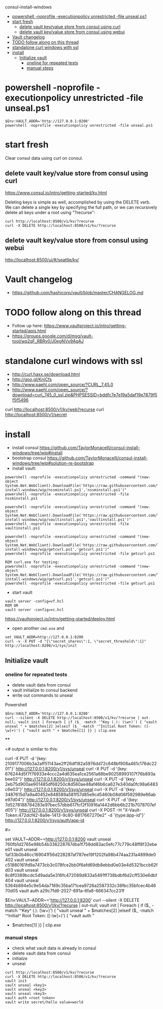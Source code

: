 <!-- START doctoc generated TOC please keep comment here to allow auto update -->
<!-- DON'T EDIT THIS SECTION, INSTEAD RE-RUN doctoc TO UPDATE -->
consul-install-windows

- [powershell -noprofile -executionpolicy unrestricted -file unseal.ps1](#powershell--noprofile--executionpolicy-unrestricted--file-unsealps1)
- [start fresh](#start-fresh)
  - [delete vault key/value store from consul using curl](#delete-vault-keyvalue-store-from-consul-using-curl)
  - [delete vault key/value store from consul using webui](#delete-vault-keyvalue-store-from-consul-using-webui)
- [Vault changelog](#vault-changelog)
- [TODO follow along on this thread](#todo-follow-along-on-this-thread)
- [standalone curl windows with ssl](#standalone-curl-windows-with-ssl)
- [install](#install)
  - [Initialize vault](#initialize-vault)
    - [oneline for repeated tests](#oneline-for-repeated-tests)
    - [manual steps](#manual-steps)

<!-- END doctoc generated TOC please keep comment here to allow auto update -->

powershell -noprofile -executionpolicy unrestricted -file unseal.ps1
====================================================================

    $Env:VAULT_ADDR='http://127.0.0.1:8200'
    powershell -noprofile -executionpolicy unrestricted -file unseal.ps1

start fresh
===========

Clear consul data using curl on consul.

delete vault key/value store from consul using curl
---------------------------------------------------

<https://www.consul.io/intro/getting-started/kv.html>

Deleting keys is simple as well, accomplished by using the DELETE verb.
We can delete a single key by specifying the full path, or we can
recursively delete all keys under a root using "?recurse":

    curl http://localhost:8500/v1/kv/?recurse
    curl -X DELETE http://localhost:8500/v1/kv/?recurse

delete vault key/value store from consul using webui
----------------------------------------------------

<http://localhost:8500/ui/#/seattle/kv/>

Vault changelog
===============

-   <https://github.com/hashicorp/vault/blob/master/CHANGELOG.md>

TODO follow along on this thread
================================

-   Follow up here:
    <https://www.vaultproject.io/intro/getting-started/apis.html>
-   <https://groups.google.com/d/msg/vault-tool/wq2qF_RBRv0/J0egNVx9AgAJ>

standalone curl windows with ssl
================================

-   <http://curl.haxx.se/download.html>
-   <http://goo.gl/KnjCfs>
-   <http://www.paehl.com/open_source/?CURL_7.45.0>
-   <http://www.paehl.com/open_source/?download=curl_745_0_ssl.zip&PHPSESSID=bddfc7e7e19a5daf19e7879f5f5f5496>

curl <http://localhost:8500/v1/kv/web?recurse> curl
<http://localhost:8500/v1/secret>

install
=======

-   install consul
    <https://github.com/TaylorMonacelli/consul-install-windows/tree/wip#install>
-   bootstrap consul
    <https://github.com/TaylorMonacelli/consul-install-windows/tree/wip#solution-re-bootstrap>
-   install vault:

<!-- -->

    powershell -noprofile -executionpolicy unrestricted -command "(new-object System.Net.WebClient).DownloadFile('https://raw.githubusercontent.com/TaylorMonacelli/vault-install-windows/wip/nssminstall.ps1','nssminstall.ps1')"
    powershell -noprofile -executionpolicy unrestricted -file nssminstall.ps1

    powershell -noprofile -executionpolicy unrestricted -command "(new-object System.Net.WebClient).DownloadFile('https://raw.githubusercontent.com/TaylorMonacelli/vault-install-windows/wip/vaultinstall.ps1','vaultinstall.ps1')"
    powershell -noprofile -executionpolicy unrestricted -file vaultinstall.ps1

    powershell -noprofile -executionpolicy unrestricted -command "(new-object System.Net.WebClient).DownloadFile('https://raw.githubusercontent.com/TaylorMonacelli/vault-install-windows/wip/getcurl.ps1','getcurl.ps1')"
    powershell -noprofile -executionpolicy unrestricted -file getcurl.ps1

    REM curl.exe for testing:
    powershell -noprofile -executionpolicy unrestricted -command "(new-object System.Net.WebClient).DownloadFile('https://raw.githubusercontent.com/TaylorMonacelli/vault-install-windows/wip/getcurl.ps1','getcurl.ps1')"
    powershell -noprofile -executionpolicy unrestricted -file getcurl.ps1

-   start vault

<!-- -->

    vault server -config=vf.hcl
    REM OR
    vault server -config=vc.hcl

<https://vaultproject.io/intro/getting-started/deploy.html>

-   open another `cmd.exe` and

<!-- -->

    set VAULT_ADDR=http://127.0.0.1:8200
    curl -v -X PUT -d "{\"secret_shares\":1, \"secret_threshold\":1}" http://localhost:8200/v1/sys/init

Initialize vault
----------------

### oneline for repeated tests

-   delete vault data from consul
-   vault initialize to consul backend
-   write out commands to unseal

Powershell

    $Env:VAULT_ADDR='http://127.0.0.1:8200'
    curl --silent -X DELETE http://localhost:8500/v1/kv/?recurse | out-null; vault init | Foreach { if ($_ -match '^Key (.): (\w+)') { "vault unseal " + $matches[2] }elseif ($_ -match '^Initial Root Token: ([-\w]+)') { "vault auth " + $matches[1] }} | clip.exe

**\*\***

&lt;\# output is similar to this:

curl -X PUT -d '{key:
2109177006b3a2aff51143ae2ff26df182a5976dd72c648bf908a461c176dc2201"}'
<http://127.0.0.1:8200/v1/sys/unseal> curl -X PUT -d '{key:
676244d5f7f76933e4ccc2a4d635ea1ce2561a88be90258993107f76b893abee02"}'
<http://127.0.0.1:8200/v1/sys/unseal> curl -X PUT -d '{key:
2eb75d900ae901485df68250c8d560ae48af46b6ca627e340da0fc98a6483c6e03"}'
<http://127.0.0.1:8200/v1/sys/unseal> curl -X PUT -d '{key:
3487615d7a9a40452e848589a581f57d85e9cd5460b08d06f592989e66abe97d04"}'
<http://127.0.0.1:8200/v1/sys/unseal> curl -X PUT -d '{key:
7d5278188784283e97bec57dbb617fcf2f10916a1442d6bb6b221b7078707efd05"}'
<http://127.0.0.1:8200/v1/sys/unseal> curl -X POST -H
"X-Vault-Token:472dcf42-8a9e-1413-9c80-8817667270e2" -d '{type:äpp-id"}'
<http://127.0.0.1:8200/v1/sys/auth/app-id>

\#&gt;

set VAULT~ADDR~=<http://127.0.0.1:8200> vault unseal
760fb1d2765e98b54b336228767dba1f759dd83ac0efc77c779c48ff8f32ebee01 vault
unseal
1af33b0b46cc169041f56d228287af787ee19f1202fa98b474aa231a4899de0402 vault
unseal
c51880161fd9a7473cb3c078fce2bb0f6afd69db8ebbd0e03e4d5321bccb62fd03 vault
unseal
8c8f0389bcdc549ada5e316fc472089d833a5491ff738bdbf6d2cff530e6dbf404 vault
unseal
5364b894e5c9e54da7189c35ba171cea9726a2587332c38fbc35bfcec4b4670d05 vault
auth a29c7fd6-2027-691a-6fa8-666347cc231f

\$Env:VAULT~ADDR~='<http://127.0.0.1:8200>' curl --silent -X DELETE
<http://localhost:8500/v1/kv/?recurse> | out-null; vault init | Foreach
{ if (\$\_ -match '^Key^ (.): (\w+)') { "vault unseal " + \$matches\[2\]
}elseif (\$\_ -match '^Initial^ Root Token: (\[-\w\]+)') { "vault auth "
+ \$matches\[1\] }} | clip.exe

### manual steps

-   check what vault data is already in consul
-   delete vault data from consul
-   initialze
-   unseal

<!-- -->

    curl http://localhost:8500/v1/kv/?recurse
    curl -X DELETE http://localhost:8500/v1/kv/?recurse
    vault init
    vault unseal <key1>
    vault unseal <key2>
    vault unseal <key3>
    vault auth <root token>
    vault write secret/hello value=world

